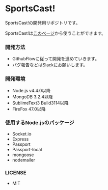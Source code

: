 # SportsCast!

SportsCast!の開発用リポジトリです。

SportsCast!は[このページ](https://sportscast.azurewebsites.net/)から使うことができます。
### 開発方法

* GithubFlowに従って開発を進めていきます。
* バグ報告などはSlackにお願いします。

### 開発環境

* Node.js v4.4.0以降
* MongoDB 3.2.4以降
* SublimeText3 Build3114以降
* FireFox 47.0以降

### 使用するNode.jsのパッケージ

* Socket.io
* Express
* Passport
* Passport-local
* mongoose
* nodemailer

### LICENSE

* MIT
